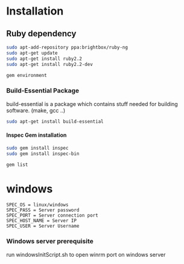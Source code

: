 
# Installation

## Ruby dependency
```bash
sudo apt-add-repository ppa:brightbox/ruby-ng
sudo apt-get update
sudo apt-get install ruby2.2
sudo apt-get install ruby2.2-dev

gem environment
```
### Build-Essential Package  

build-essential is a package which contains stuff needed for building software. (make, gcc ..)
```bash
sudo apt-get install build-essential
```

#### Inspec Gem installation
```bash
sudo gem install inspec
sudo gem install inspec-bin

gem list
```

# windows

```
SPEC_OS = linux/windows
SPEC_PASS = Server password
SPEC_PORT = Server connection port
SPEC_HOST_NAME = Server IP 
SPEC_USER = Server Username
```

### Windows server prerequisite
run windowsInitScript.sh to open winrm port on windows server
